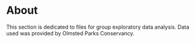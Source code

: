 # About
This section is dedicated to files for group exploratory data analysis.
Data used was provided by Olmsted Parks Conservancy.
